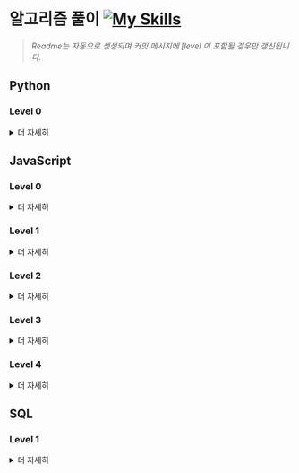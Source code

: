 # 알고리즘 풀이 [![My Skills](https://skillicons.dev/icons?i=js,python,mysql&theme=dark)](https://skillicons.dev)
> _Readme는 자동으로 생성되며 커밋 메시지에 [level 이 포함될 경우만 갱신됩니다._

## Python

### Level 0
<details>
<summary>더 자세히</summary>
<div markdown=1>

| No.# | 문제 번호(풀이) | 푼 횟수 | 해결 여부 | 최근 푼 날짜 |
| :--: | :--------: | :------: | :------: | :---------: |
| 1 | [120862. 최댓값 만들기 （2）](https://github.com/chay140/Algorithms/tree/main/프로그래머스/0/120862. 최댓값 만들기 （2）) | 1 | O | 2025-07-26 |
| 2 | [250126. ［PCCE 기출문제］ 8번 ／ 창고 정리](https://github.com/chay140/Algorithms/tree/main/프로그래머스/0/250126. ［PCCE 기출문제］ 8번 ／ 창고 정리) | 1 | O | 2025-07-26 |
| 3 | [250128. ［PCCE 기출문제］ 6번 ／ 가채점](https://github.com/chay140/Algorithms/tree/main/프로그래머스/0/250128. ［PCCE 기출문제］ 6번 ／ 가채점) | 1 | O | 2025-07-26 |
| 4 | [250132. ［PCCE 기출문제］ 2번 ／ 피타고라스의 정리](https://github.com/chay140/Algorithms/tree/main/프로그래머스/0/250132. ［PCCE 기출문제］ 2번 ／ 피타고라스의 정리) | 1 | O | 2025-07-18 |
| 5 | [340200. ［PCCE 기출문제］ 8번 ／ 닉네임 규칙](https://github.com/chay140/Algorithms/tree/main/프로그래머스/0/340200. ［PCCE 기출문제］ 8번 ／ 닉네임 규칙) | 1 | O | 2025-07-26 |
| 6 | [340205. ［PCCE 기출문제］ 3번 ／ 수 나누기](https://github.com/chay140/Algorithms/tree/main/프로그래머스/0/340205. ［PCCE 기출문제］ 3번 ／ 수 나누기) | 1 | O | 2025-07-18 |
| 7 | [340206. ［PCCE 기출문제］ 2번 ／ 각도 합치기](https://github.com/chay140/Algorithms/tree/main/프로그래머스/0/340206. ［PCCE 기출문제］ 2번 ／ 각도 합치기) | 1 | O | 2025-07-18 |

<br>
</div>
</details>


## JavaScript

### Level 0
<details>
<summary>더 자세히</summary>
<div markdown=1>

| No.# | 문제 번호(풀이) | 푼 횟수 | 해결 여부 | 최근 푼 날짜 |
| :--: | :--------: | :------: | :------: | :---------: |
| 1 | [120583. 중복된 숫자 개수](https://github.com/chay140/Algorithms/tree/main/프로그래머스/0/120583. 중복된 숫자 개수) | 1 | O | 2025-07-21 |
| 2 | [120585. 머쓱이보다 키 큰 사람](https://github.com/chay140/Algorithms/tree/main/프로그래머스/0/120585. 머쓱이보다 키 큰 사람) | 1 | O | 2025-07-17 |
| 3 | [120802. 두 수의 합](https://github.com/chay140/Algorithms/tree/main/프로그래머스/0/120802. 두 수의 합) | 2 | O | 2024-10-22 |
| 4 | [120803. 두 수의 차](https://github.com/chay140/Algorithms/tree/main/프로그래머스/0/120803. 두 수의 차) | 1 | O | 2024-10-17 |
| 5 | [120804. 두 수의 곱](https://github.com/chay140/Algorithms/tree/main/프로그래머스/0/120804. 두 수의 곱) | 1 | O | 2024-10-17 |
| 6 | [120805. 몫 구하기](https://github.com/chay140/Algorithms/tree/main/프로그래머스/0/120805. 몫 구하기) | 1 | O | 2024-10-18 |
| 7 | [120806. 두 수의 나눗셈](https://github.com/chay140/Algorithms/tree/main/프로그래머스/0/120806. 두 수의 나눗셈) | 1 | O | 2024-10-18 |
| 8 | [120807. 숫자 비교하기](https://github.com/chay140/Algorithms/tree/main/프로그래머스/0/120807. 숫자 비교하기) | 1 | O | 2024-10-18 |
| 9 | [120808. 분수의 덧셈](https://github.com/chay140/Algorithms/tree/main/프로그래머스/0/120808. 분수의 덧셈) | 2 | O | 2024-10-23 |
| 10 | [120809. 배열 두배 만들기](https://github.com/chay140/Algorithms/tree/main/프로그래머스/0/120809. 배열 두배 만들기) | 1 | O | 2024-10-23 |
| 11 | [120810. 나머지 구하기](https://github.com/chay140/Algorithms/tree/main/프로그래머스/0/120810. 나머지 구하기) | 1 | O | 2024-10-23 |
| 12 | [120811. 중앙값 구하기](https://github.com/chay140/Algorithms/tree/main/프로그래머스/0/120811. 중앙값 구하기) | 1 | O | 2024-10-27 |
| 13 | [120812. 최빈값 구하기](https://github.com/chay140/Algorithms/tree/main/프로그래머스/0/120812. 최빈값 구하기) | 2 | O | 2025-07-17 |
| 14 | [120813. 짝수는 싫어요](https://github.com/chay140/Algorithms/tree/main/프로그래머스/0/120813. 짝수는 싫어요) | 1 | O | 2024-10-27 |
| 15 | [120814. 피자 나눠 먹기 （1）](https://github.com/chay140/Algorithms/tree/main/프로그래머스/0/120814. 피자 나눠 먹기 （1）) | 1 | O | 2025-06-16 |
| 16 | [120815. 피자 나눠 먹기 （2）](https://github.com/chay140/Algorithms/tree/main/프로그래머스/0/120815. 피자 나눠 먹기 （2）) | 2 | O | 2025-07-18 |
| 17 | [120816. 피자 나눠 먹기 （3）](https://github.com/chay140/Algorithms/tree/main/프로그래머스/0/120816. 피자 나눠 먹기 （3）) | 1 | O | 2025-07-19 |
| 18 | [120817. 배열의 평균값](https://github.com/chay140/Algorithms/tree/main/프로그래머스/0/120817. 배열의 평균값) | 1 | O | 2024-10-18 |
| 19 | [120818. 옷가게 할인 받기](https://github.com/chay140/Algorithms/tree/main/프로그래머스/0/120818. 옷가게 할인 받기) | 1 | O | 2025-07-20 |
| 20 | [120819. 아이스 아메리카노](https://github.com/chay140/Algorithms/tree/main/프로그래머스/0/120819. 아이스 아메리카노) | 1 | O | 2025-07-20 |
| 21 | [120820. 나이 출력](https://github.com/chay140/Algorithms/tree/main/프로그래머스/0/120820. 나이 출력) | 1 | O | 2024-10-18 |
| 22 | [120821. 배열 뒤집기](https://github.com/chay140/Algorithms/tree/main/프로그래머스/0/120821. 배열 뒤집기) | 1 | O | 2024-12-11 |
| 23 | [120822. 문자열 뒤집기](https://github.com/chay140/Algorithms/tree/main/프로그래머스/0/120822. 문자열 뒤집기) | 1 | O | 2025-01-01 |
| 24 | [120823. 직각삼각형 출력하기](https://github.com/chay140/Algorithms/tree/main/프로그래머스/0/120823. 직각삼각형 출력하기) | 1 | O | 2025-07-20 |
| 25 | [120824. 짝수 홀수 개수](https://github.com/chay140/Algorithms/tree/main/프로그래머스/0/120824. 짝수 홀수 개수) | 1 | O | 2024-12-09 |
| 26 | [120825. 문자 반복 출력하기](https://github.com/chay140/Algorithms/tree/main/프로그래머스/0/120825. 문자 반복 출력하기) | 1 | O | 2025-07-20 |
| 27 | [120826. 특정 문자 제거하기](https://github.com/chay140/Algorithms/tree/main/프로그래머스/0/120826. 특정 문자 제거하기) | 1 | O | 2024-12-30 |
| 28 | [120829. 각도기](https://github.com/chay140/Algorithms/tree/main/프로그래머스/0/120829. 각도기) | 1 | O | 2024-10-18 |
| 29 | [120830. 양꼬치](https://github.com/chay140/Algorithms/tree/main/프로그래머스/0/120830. 양꼬치) | 2 | O | 2024-10-27 |
| 30 | [120831. 짝수의 합](https://github.com/chay140/Algorithms/tree/main/프로그래머스/0/120831. 짝수의 합) | 1 | O | 2024-10-18 |
| 31 | [120833. 배열 자르기](https://github.com/chay140/Algorithms/tree/main/프로그래머스/0/120833. 배열 자르기) | 1 | O | 2024-12-16 |
| 32 | [120834. 외계행성의 나이](https://github.com/chay140/Algorithms/tree/main/프로그래머스/0/120834. 외계행성의 나이) | 1 | O | 2025-07-21 |
| 33 | [120835. 진료 순서 정하기](https://github.com/chay140/Algorithms/tree/main/프로그래머스/0/120835. 진료 순서 정하기) | 1 | O | 2025-07-21 |
| 34 | [120836. 순서쌍의 개수](https://github.com/chay140/Algorithms/tree/main/프로그래머스/0/120836. 순서쌍의 개수) | 1 | O | 2025-07-21 |
| 35 | [120837. 개미 군단](https://github.com/chay140/Algorithms/tree/main/프로그래머스/0/120837. 개미 군단) | 1 | O | 2025-07-21 |
| 36 | [120838. 모스부호 （1）](https://github.com/chay140/Algorithms/tree/main/프로그래머스/0/120838. 모스부호 （1）) | 1 | O | 2025-07-23 |
| 37 | [120839. 가위 바위 보](https://github.com/chay140/Algorithms/tree/main/프로그래머스/0/120839. 가위 바위 보) | 1 | O | 2025-07-23 |
| 38 | [120840. 구슬을 나누는 경우의 수](https://github.com/chay140/Algorithms/tree/main/프로그래머스/0/120840. 구슬을 나누는 경우의 수) | 1 | O | 2025-07-23 |
| 39 | [120841. 점의 위치 구하기](https://github.com/chay140/Algorithms/tree/main/프로그래머스/0/120841. 점의 위치 구하기) | 1 | O | 2025-07-21 |
| 40 | [120842. 2차원으로 만들기](https://github.com/chay140/Algorithms/tree/main/프로그래머스/0/120842. 2차원으로 만들기) | 1 | O | 2025-07-23 |
| 41 | [120843. 공 던지기](https://github.com/chay140/Algorithms/tree/main/프로그래머스/0/120843. 공 던지기) | 1 | O | 2025-07-24 |
| 42 | [120844. 배열 회전시키기](https://github.com/chay140/Algorithms/tree/main/프로그래머스/0/120844. 배열 회전시키기) | 1 | O | 2025-07-24 |
| 43 | [120845. 주사위의 개수](https://github.com/chay140/Algorithms/tree/main/프로그래머스/0/120845. 주사위의 개수) | 1 | O | 2025-07-25 |
| 44 | [120846. 합성수 찾기](https://github.com/chay140/Algorithms/tree/main/프로그래머스/0/120846. 합성수 찾기) | 1 | O | 2025-07-25 |
| 45 | [120847. 최댓값 만들기 （1）](https://github.com/chay140/Algorithms/tree/main/프로그래머스/0/120847. 최댓값 만들기 （1）) | 1 | O | 2024-10-28 |
| 46 | [120848. 팩토리얼](https://github.com/chay140/Algorithms/tree/main/프로그래머스/0/120848. 팩토리얼) | 1 | O | 2025-07-25 |
| 47 | [120849. 모음 제거](https://github.com/chay140/Algorithms/tree/main/프로그래머스/0/120849. 모음 제거) | 1 | O | 2025-06-16 |
| 48 | [120850. 문자열 정렬하기 （1）](https://github.com/chay140/Algorithms/tree/main/프로그래머스/0/120850. 문자열 정렬하기 （1）) | 1 | O | 2025-07-26 |
| 49 | [120851. 숨어있는 숫자의 덧셈 （1）](https://github.com/chay140/Algorithms/tree/main/프로그래머스/0/120851. 숨어있는 숫자의 덧셈 （1）) | 1 | O | 2025-07-26 |
| 50 | [120852. 소인수분해](https://github.com/chay140/Algorithms/tree/main/프로그래머스/0/120852. 소인수분해) | 1 | O | 2025-07-26 |
| 51 | [120853. 컨트롤 제트](https://github.com/chay140/Algorithms/tree/main/프로그래머스/0/120853. 컨트롤 제트) | 1 | O | 2025-07-26 |
| 52 | [120854. 배열 원소의 길이](https://github.com/chay140/Algorithms/tree/main/프로그래머스/0/120854. 배열 원소의 길이) | 1 | O | 2024-12-13 |
| 53 | [120886. A로 B 만들기](https://github.com/chay140/Algorithms/tree/main/프로그래머스/0/120886. A로 B 만들기) | 1 | O | 2025-07-30 |
| 54 | [120888. 중복된 문자 제거](https://github.com/chay140/Algorithms/tree/main/프로그래머스/0/120888. 중복된 문자 제거) | 1 | O | 2025-07-26 |
| 55 | [120889. 삼각형의 완성조건 （1）](https://github.com/chay140/Algorithms/tree/main/프로그래머스/0/120889. 삼각형의 완성조건 （1）) | 1 | O | 2025-07-21 |
| 56 | [120890. 가까운 수](https://github.com/chay140/Algorithms/tree/main/프로그래머스/0/120890. 가까운 수) | 1 | O | 2025-07-29 |
| 57 | [120891. 369게임](https://github.com/chay140/Algorithms/tree/main/프로그래머스/0/120891. 369게임) | 1 | O | 2025-07-29 |
| 58 | [120892. 암호 해독](https://github.com/chay140/Algorithms/tree/main/프로그래머스/0/120892. 암호 해독) | 1 | O | 2025-07-29 |
| 59 | [120893. 대문자와 소문자](https://github.com/chay140/Algorithms/tree/main/프로그래머스/0/120893. 대문자와 소문자) | 1 | O | 2025-07-29 |
| 60 | [120894. 영어가 싫어요](https://github.com/chay140/Algorithms/tree/main/프로그래머스/0/120894. 영어가 싫어요) | 1 | O | 2025-07-29 |
| 61 | [120895. 인덱스 바꾸기](https://github.com/chay140/Algorithms/tree/main/프로그래머스/0/120895. 인덱스 바꾸기) | 1 | O | 2025-07-29 |
| 62 | [120896. 한 번만 등장한 문자](https://github.com/chay140/Algorithms/tree/main/프로그래머스/0/120896. 한 번만 등장한 문자) | 1 | O | 2025-07-29 |
| 63 | [120897. 약수 구하기](https://github.com/chay140/Algorithms/tree/main/프로그래머스/0/120897. 약수 구하기) | 2 | O | 2025-07-29 |
| 64 | [120898. 편지](https://github.com/chay140/Algorithms/tree/main/프로그래머스/0/120898. 편지) | 1 | O | 2024-10-27 |
| 65 | [120899. 가장 큰 수 찾기](https://github.com/chay140/Algorithms/tree/main/프로그래머스/0/120899. 가장 큰 수 찾기) | 1 | O | 2025-07-29 |
| 66 | [120902. 문자열 계산하기](https://github.com/chay140/Algorithms/tree/main/프로그래머스/0/120902. 문자열 계산하기) | 1 | O | 2025-07-30 |
| 67 | [120903. 배열의 유사도](https://github.com/chay140/Algorithms/tree/main/프로그래머스/0/120903. 배열의 유사도) | 1 | O | 2024-11-07 |
| 68 | [120904. 숫자 찾기](https://github.com/chay140/Algorithms/tree/main/프로그래머스/0/120904. 숫자 찾기) | 2 | O | 2025-07-29 |
| 69 | [120905. n의 배수 고르기](https://github.com/chay140/Algorithms/tree/main/프로그래머스/0/120905. n의 배수 고르기) | 1 | O | 2025-07-21 |
| 70 | [120906. 자릿수 더하기](https://github.com/chay140/Algorithms/tree/main/프로그래머스/0/120906. 자릿수 더하기) | 1 | O | 2025-06-16 |
| 71 | [120907. OX퀴즈](https://github.com/chay140/Algorithms/tree/main/프로그래머스/0/120907. OX퀴즈) | 1 | O | 2025-07-30 |
| 72 | [120908. 문자열안에 문자열](https://github.com/chay140/Algorithms/tree/main/프로그래머스/0/120908. 문자열안에 문자열) | 1 | O | 2025-07-21 |
| 73 | [120909. 제곱수 판별하기](https://github.com/chay140/Algorithms/tree/main/프로그래머스/0/120909. 제곱수 판별하기) | 1 | O | 2025-06-16 |
| 74 | [120910. 세균 증식](https://github.com/chay140/Algorithms/tree/main/프로그래머스/0/120910. 세균 증식) | 1 | O | 2024-12-09 |
| 75 | [120911. 문자열 정렬하기 （2）](https://github.com/chay140/Algorithms/tree/main/프로그래머스/0/120911. 문자열 정렬하기 （2）) | 1 | O | 2025-07-29 |
| 76 | [120956. 옹알이 （1）](https://github.com/chay140/Algorithms/tree/main/프로그래머스/0/120956. 옹알이 （1）) | 1 | O | 2024-10-21 |
| 77 | [181879. 길이에 따른 연산](https://github.com/chay140/Algorithms/tree/main/프로그래머스/0/181879. 길이에 따른 연산) | 1 | O | 2025-07-19 |
| 78 | [181882. 조건에 맞게 수열 변환하기 1](https://github.com/chay140/Algorithms/tree/main/프로그래머스/0/181882. 조건에 맞게 수열 변환하기 1) | 1 | O | 2025-07-19 |
| 79 | [181883. 수열과 구간 쿼리 1](https://github.com/chay140/Algorithms/tree/main/프로그래머스/0/181883. 수열과 구간 쿼리 1) | 1 | O | 2025-07-29 |
| 80 | [181884. n보다 커질 때까지 더하기](https://github.com/chay140/Algorithms/tree/main/프로그래머스/0/181884. n보다 커질 때까지 더하기) | 2 | O | 2025-07-19 |
| 81 | [181885. 할 일 목록](https://github.com/chay140/Algorithms/tree/main/프로그래머스/0/181885. 할 일 목록) | 1 | O | 2025-07-29 |
| 82 | [181886. 5명씩](https://github.com/chay140/Algorithms/tree/main/프로그래머스/0/181886. 5명씩) | 1 | O | 2025-07-21 |
| 83 | [181887. 홀수 vs 짝수](https://github.com/chay140/Algorithms/tree/main/프로그래머스/0/181887. 홀수 vs 짝수) | 2 | O | 2025-07-29 |
| 84 | [181888. n개 간격의 원소들](https://github.com/chay140/Algorithms/tree/main/프로그래머스/0/181888. n개 간격의 원소들) | 1 | O | 2025-07-26 |
| 85 | [181889. n 번째 원소까지](https://github.com/chay140/Algorithms/tree/main/프로그래머스/0/181889. n 번째 원소까지) | 1 | O | 2025-07-26 |
| 86 | [181890. 왼쪽 오른쪽](https://github.com/chay140/Algorithms/tree/main/프로그래머스/0/181890. 왼쪽 오른쪽) | 1 | O | 2025-07-26 |
| 87 | [181891. 순서 바꾸기](https://github.com/chay140/Algorithms/tree/main/프로그래머스/0/181891. 순서 바꾸기) | 1 | O | 2025-07-26 |
| 88 | [181892. n 번째 원소부터](https://github.com/chay140/Algorithms/tree/main/프로그래머스/0/181892. n 번째 원소부터) | 1 | O | 2025-07-26 |
| 89 | [181893. 배열 조각하기](https://github.com/chay140/Algorithms/tree/main/프로그래머스/0/181893. 배열 조각하기) | 2 | O | 2025-07-26 |
| 90 | [181894. 2의 영역](https://github.com/chay140/Algorithms/tree/main/프로그래머스/0/181894. 2의 영역) | 2 | O | 2025-07-26 |
| 91 | [181895. 배열 만들기 3](https://github.com/chay140/Algorithms/tree/main/프로그래머스/0/181895. 배열 만들기 3) | 2 | O | 2025-07-26 |
| 92 | [181896. 첫 번째로 나오는 음수](https://github.com/chay140/Algorithms/tree/main/프로그래머스/0/181896. 첫 번째로 나오는 음수) | 2 | O | 2025-07-26 |
| 93 | [181897. 리스트 자르기](https://github.com/chay140/Algorithms/tree/main/프로그래머스/0/181897. 리스트 자르기) | 1 | O | 2025-07-26 |
| 94 | [181898. 가까운 1 찾기](https://github.com/chay140/Algorithms/tree/main/프로그래머스/0/181898. 가까운 1 찾기) | 2 | O | 2025-07-25 |
| 95 | [181899. 카운트 다운](https://github.com/chay140/Algorithms/tree/main/프로그래머스/0/181899. 카운트 다운) | 1 | O | 2025-07-25 |
| 96 | [181900. 글자 지우기](https://github.com/chay140/Algorithms/tree/main/프로그래머스/0/181900. 글자 지우기) | 1 | O | 2025-07-25 |
| 97 | [181901. 배열 만들기 1](https://github.com/chay140/Algorithms/tree/main/프로그래머스/0/181901. 배열 만들기 1) | 1 | O | 2025-07-25 |
| 98 | [181902. 문자 개수 세기](https://github.com/chay140/Algorithms/tree/main/프로그래머스/0/181902. 문자 개수 세기) | 1 | O | 2025-07-25 |
| 99 | [181903. qr code](https://github.com/chay140/Algorithms/tree/main/프로그래머스/0/181903. qr code) | 1 | O | 2025-07-24 |
| 100 | [181904. 세로 읽기](https://github.com/chay140/Algorithms/tree/main/프로그래머스/0/181904. 세로 읽기) | 1 | O | 2025-07-24 |
| 101 | [181906. 접두사인지 확인하기](https://github.com/chay140/Algorithms/tree/main/프로그래머스/0/181906. 접두사인지 확인하기) | 1 | O | 2025-07-24 |
| 102 | [181907. 문자열의 앞의 n글자](https://github.com/chay140/Algorithms/tree/main/프로그래머스/0/181907. 문자열의 앞의 n글자) | 1 | O | 2025-07-24 |
| 103 | [181908. 접미사인지 확인하기](https://github.com/chay140/Algorithms/tree/main/프로그래머스/0/181908. 접미사인지 확인하기) | 2 | O | 2025-07-23 |
| 104 | [181909. 접미사 배열](https://github.com/chay140/Algorithms/tree/main/프로그래머스/0/181909. 접미사 배열) | 1 | O | 2025-07-23 |
| 105 | [181910. 문자열의 뒤의 n글자](https://github.com/chay140/Algorithms/tree/main/프로그래머스/0/181910. 문자열의 뒤의 n글자) | 1 | O | 2025-07-23 |
| 106 | [181911. 부분 문자열 이어 붙여 문자열 만들기](https://github.com/chay140/Algorithms/tree/main/프로그래머스/0/181911. 부분 문자열 이어 붙여 문자열 만들기) | 1 | O | 2025-07-23 |
| 107 | [181912. 배열 만들기 5](https://github.com/chay140/Algorithms/tree/main/프로그래머스/0/181912. 배열 만들기 5) | 1 | O | 2025-07-23 |
| 108 | [181913. 문자열 여러 번 뒤집기](https://github.com/chay140/Algorithms/tree/main/프로그래머스/0/181913. 문자열 여러 번 뒤집기) | 1 | O | 2025-07-21 |
| 109 | [181914. 9로 나눈 나머지](https://github.com/chay140/Algorithms/tree/main/프로그래머스/0/181914. 9로 나눈 나머지) | 2 | O | 2025-07-21 |
| 110 | [181915. 글자 이어 붙여 문자열 만들기](https://github.com/chay140/Algorithms/tree/main/프로그래머스/0/181915. 글자 이어 붙여 문자열 만들기) | 2 | O | 2025-07-21 |
| 111 | [181916. 주사위 게임 3](https://github.com/chay140/Algorithms/tree/main/프로그래머스/0/181916. 주사위 게임 3) | 2 | O | 2025-07-21 |
| 112 | [181917. 간단한 논리 연산](https://github.com/chay140/Algorithms/tree/main/프로그래머스/0/181917. 간단한 논리 연산) | 1 | O | 2025-07-21 |
| 113 | [181918. 배열 만들기 4](https://github.com/chay140/Algorithms/tree/main/프로그래머스/0/181918. 배열 만들기 4) | 2 | O | 2025-07-20 |
| 114 | [181919. 콜라츠 수열 만들기](https://github.com/chay140/Algorithms/tree/main/프로그래머스/0/181919. 콜라츠 수열 만들기) | 1 | O | 2025-07-20 |
| 115 | [181921. 배열 만들기 2](https://github.com/chay140/Algorithms/tree/main/프로그래머스/0/181921. 배열 만들기 2) | 1 | O | 2025-07-20 |
| 116 | [181922. 수열과 구간 쿼리 4](https://github.com/chay140/Algorithms/tree/main/프로그래머스/0/181922. 수열과 구간 쿼리 4) | 1 | O | 2025-07-19 |
| 117 | [181923. 수열과 구간 쿼리 2](https://github.com/chay140/Algorithms/tree/main/프로그래머스/0/181923. 수열과 구간 쿼리 2) | 1 | O | 2025-07-19 |
| 118 | [181924. 수열과 구간 쿼리 3](https://github.com/chay140/Algorithms/tree/main/프로그래머스/0/181924. 수열과 구간 쿼리 3) | 2 | O | 2025-07-18 |
| 119 | [181925. 수 조작하기 2](https://github.com/chay140/Algorithms/tree/main/프로그래머스/0/181925. 수 조작하기 2) | 2 | O | 2025-07-18 |
| 120 | [181926. 수 조작하기 1](https://github.com/chay140/Algorithms/tree/main/프로그래머스/0/181926. 수 조작하기 1) | 2 | O | 2025-07-18 |
| 121 | [181927. 마지막 두 원소](https://github.com/chay140/Algorithms/tree/main/프로그래머스/0/181927. 마지막 두 원소) | 2 | O | 2025-07-18 |
| 122 | [181928. 이어 붙인 수](https://github.com/chay140/Algorithms/tree/main/프로그래머스/0/181928. 이어 붙인 수) | 1 | O | 2025-07-18 |
| 123 | [181929. 원소들의 곱과 합](https://github.com/chay140/Algorithms/tree/main/프로그래머스/0/181929. 원소들의 곱과 합) | 1 | O | 2025-07-18 |
| 124 | [181930. 주사위 게임 2](https://github.com/chay140/Algorithms/tree/main/프로그래머스/0/181930. 주사위 게임 2) | 1 | O | 2025-07-18 |
| 125 | [181931. 등차수열의 특정한 항만 더하기](https://github.com/chay140/Algorithms/tree/main/프로그래머스/0/181931. 등차수열의 특정한 항만 더하기) | 2 | O | 2025-07-18 |
| 126 | [181932. 코드 처리하기](https://github.com/chay140/Algorithms/tree/main/프로그래머스/0/181932. 코드 처리하기) | 1 | O | 2025-07-18 |
| 127 | [181933. flag에 따라 다른 값 반환하기](https://github.com/chay140/Algorithms/tree/main/프로그래머스/0/181933. flag에 따라 다른 값 반환하기) | 1 | O | 2024-10-25 |
| 128 | [181934. 조건 문자열](https://github.com/chay140/Algorithms/tree/main/프로그래머스/0/181934. 조건 문자열) | 1 | O | 2025-07-17 |
| 129 | [181935. 홀짝에 따라 다른 값 반환하기](https://github.com/chay140/Algorithms/tree/main/프로그래머스/0/181935. 홀짝에 따라 다른 값 반환하기) | 1 | O | 2025-07-17 |
| 130 | [181936. 공배수](https://github.com/chay140/Algorithms/tree/main/프로그래머스/0/181936. 공배수) | 1 | O | 2025-06-17 |
| 131 | [181937. n의 배수](https://github.com/chay140/Algorithms/tree/main/프로그래머스/0/181937. n의 배수) | 1 | O | 2024-10-25 |
| 132 | [181938. 두 수의 연산값 비교하기](https://github.com/chay140/Algorithms/tree/main/프로그래머스/0/181938. 두 수의 연산값 비교하기) | 1 | O | 2025-07-17 |
| 133 | [181939. 더 크게 합치기](https://github.com/chay140/Algorithms/tree/main/프로그래머스/0/181939. 더 크게 합치기) | 1 | O | 2025-07-17 |
| 134 | [181940. 문자열 곱하기](https://github.com/chay140/Algorithms/tree/main/프로그래머스/0/181940. 문자열 곱하기) | 1 | O | 2025-07-11 |
| 135 | [181941. 문자 리스트를 문자열로 변환하기](https://github.com/chay140/Algorithms/tree/main/프로그래머스/0/181941. 문자 리스트를 문자열로 변환하기) | 1 | O | 2025-07-11 |
| 136 | [181942. 문자열 섞기](https://github.com/chay140/Algorithms/tree/main/프로그래머스/0/181942. 문자열 섞기) | 1 | O | 2025-07-11 |
| 137 | [181943. 문자열 겹쳐쓰기](https://github.com/chay140/Algorithms/tree/main/프로그래머스/0/181943. 문자열 겹쳐쓰기) | 1 | O | 2025-06-17 |
| 138 | [181944. 홀짝 구분하기](https://github.com/chay140/Algorithms/tree/main/프로그래머스/0/181944. 홀짝 구분하기) | 1 | O | 2025-04-04 |
| 139 | [181945. 문자열 돌리기](https://github.com/chay140/Algorithms/tree/main/프로그래머스/0/181945. 문자열 돌리기) | 1 | O | 2025-04-04 |
| 140 | [181946. 문자열 붙여서 출력하기](https://github.com/chay140/Algorithms/tree/main/프로그래머스/0/181946. 문자열 붙여서 출력하기) | 1 | O | 2024-10-25 |
| 141 | [181947. 덧셈식 출력하기](https://github.com/chay140/Algorithms/tree/main/프로그래머스/0/181947. 덧셈식 출력하기) | 1 | O | 2025-04-04 |
| 142 | [181948. 특수문자 출력하기](https://github.com/chay140/Algorithms/tree/main/프로그래머스/0/181948. 특수문자 출력하기) | 1 | O | 2025-03-12 |
| 143 | [181949. 대소문자 바꿔서 출력하기](https://github.com/chay140/Algorithms/tree/main/프로그래머스/0/181949. 대소문자 바꿔서 출력하기) | 1 | O | 2025-03-09 |
| 144 | [181950. 문자열 반복해서 출력하기](https://github.com/chay140/Algorithms/tree/main/프로그래머스/0/181950. 문자열 반복해서 출력하기) | 1 | O | 2025-03-09 |
| 145 | [181951. a와 b 출력하기](https://github.com/chay140/Algorithms/tree/main/프로그래머스/0/181951. a와 b 출력하기) | 1 | O | 2024-12-29 |
| 146 | [181952. 문자열 출력하기](https://github.com/chay140/Algorithms/tree/main/프로그래머스/0/181952. 문자열 출력하기) | 1 | O | 2024-10-23 |

<br>
</div>
</details>


### Level 1
<details>
<summary>더 자세히</summary>
<div markdown=1>

| No.# | 문제 번호(풀이) | 푼 횟수 | 해결 여부 | 최근 푼 날짜 |
| :--: | :--------: | :------: | :------: | :---------: |
| 1 | [118666. 성격 유형 검사하기](https://github.com/chay140/Algorithms/tree/main/프로그래머스/1/118666. 성격 유형 검사하기) | 1 | O | 2024-12-10 |
| 2 | [12901. 2016년](https://github.com/chay140/Algorithms/tree/main/프로그래머스/1/12901. 2016년) | 1 | O | 2024-11-13 |
| 3 | [12903. 가운데 글자 가져오기](https://github.com/chay140/Algorithms/tree/main/프로그래머스/1/12903. 가운데 글자 가져오기) | 1 | O | 2024-10-22 |
| 4 | [12906. 같은 숫자는 싫어](https://github.com/chay140/Algorithms/tree/main/프로그래머스/1/12906. 같은 숫자는 싫어) | 3 | O | 2024-11-15 |
| 5 | [12910. 나누어 떨어지는 숫자 배열](https://github.com/chay140/Algorithms/tree/main/프로그래머스/1/12910. 나누어 떨어지는 숫자 배열) | 1 | O | 2024-10-21 |
| 6 | [12912. 두 정수 사이의 합](https://github.com/chay140/Algorithms/tree/main/프로그래머스/1/12912. 두 정수 사이의 합) | 1 | O | 2024-10-21 |
| 7 | [12915. 문자열 내 마음대로 정렬하기](https://github.com/chay140/Algorithms/tree/main/프로그래머스/1/12915. 문자열 내 마음대로 정렬하기) | 2 | O | 2024-11-05 |
| 8 | [12916. 문자열 내 p와 y의 개수](https://github.com/chay140/Algorithms/tree/main/프로그래머스/1/12916. 문자열 내 p와 y의 개수) | 1 | O | 2024-10-28 |
| 9 | [12917. 문자열 내림차순으로 배치하기](https://github.com/chay140/Algorithms/tree/main/프로그래머스/1/12917. 문자열 내림차순으로 배치하기) | 1 | O | 2024-10-22 |
| 10 | [12918. 문자열 다루기 기본](https://github.com/chay140/Algorithms/tree/main/프로그래머스/1/12918. 문자열 다루기 기본) | 1 | O | 2024-10-23 |
| 11 | [12919. 서울에서 김서방 찾기](https://github.com/chay140/Algorithms/tree/main/프로그래머스/1/12919. 서울에서 김서방 찾기) | 1 | O | 2024-10-21 |
| 12 | [12921. 소수 찾기](https://github.com/chay140/Algorithms/tree/main/프로그래머스/1/12921. 소수 찾기) | 1 | O | 2025-07-20 |
| 13 | [12922. 수박수박수박수박수박수？](https://github.com/chay140/Algorithms/tree/main/프로그래머스/1/12922. 수박수박수박수박수박수？) | 1 | O | 2024-10-22 |
| 14 | [12925. 문자열을 정수로 바꾸기](https://github.com/chay140/Algorithms/tree/main/프로그래머스/1/12925. 문자열을 정수로 바꾸기) | 1 | O | 2024-10-21 |
| 15 | [12926. 시저 암호](https://github.com/chay140/Algorithms/tree/main/프로그래머스/1/12926. 시저 암호) | 1 | O | 2024-11-01 |
| 16 | [12928. 약수의 합](https://github.com/chay140/Algorithms/tree/main/프로그래머스/1/12928. 약수의 합) | 1 | O | 2024-10-18 |
| 17 | [12930. 이상한 문자 만들기](https://github.com/chay140/Algorithms/tree/main/프로그래머스/1/12930. 이상한 문자 만들기) | 1 | O | 2024-10-30 |
| 18 | [12931. 자릿수 더하기](https://github.com/chay140/Algorithms/tree/main/프로그래머스/1/12931. 자릿수 더하기) | 1 | O | 2024-10-18 |
| 19 | [12932. 자연수 뒤집어 배열로 만들기](https://github.com/chay140/Algorithms/tree/main/프로그래머스/1/12932. 자연수 뒤집어 배열로 만들기) | 1 | O | 2024-10-21 |
| 20 | [12933. 정수 내림차순으로 배치하기](https://github.com/chay140/Algorithms/tree/main/프로그래머스/1/12933. 정수 내림차순으로 배치하기) | 1 | O | 2024-10-21 |
| 21 | [12934. 정수 제곱근 판별](https://github.com/chay140/Algorithms/tree/main/프로그래머스/1/12934. 정수 제곱근 판별) | 1 | O | 2024-10-21 |
| 22 | [12935. 제일 작은 수 제거하기](https://github.com/chay140/Algorithms/tree/main/프로그래머스/1/12935. 제일 작은 수 제거하기) | 1 | O | 2024-10-22 |
| 23 | [12937. 짝수와 홀수](https://github.com/chay140/Algorithms/tree/main/프로그래머스/1/12937. 짝수와 홀수) | 1 | O | 2024-10-18 |
| 24 | [12940. 최대공약수와 최소공배수](https://github.com/chay140/Algorithms/tree/main/프로그래머스/1/12940. 최대공약수와 최소공배수) | 1 | O | 2024-10-28 |
| 25 | [12943. 콜라츠 추측](https://github.com/chay140/Algorithms/tree/main/프로그래머스/1/12943. 콜라츠 추측) | 1 | O | 2024-10-21 |
| 26 | [12944. 평균 구하기](https://github.com/chay140/Algorithms/tree/main/프로그래머스/1/12944. 평균 구하기) | 1 | O | 2024-10-18 |
| 27 | [12947. 하샤드 수](https://github.com/chay140/Algorithms/tree/main/프로그래머스/1/12947. 하샤드 수) | 1 | O | 2024-10-21 |
| 28 | [12948. 핸드폰 번호 가리기](https://github.com/chay140/Algorithms/tree/main/프로그래머스/1/12948. 핸드폰 번호 가리기) | 2 | O | 2024-10-22 |
| 29 | [12950. 행렬의 덧셈](https://github.com/chay140/Algorithms/tree/main/프로그래머스/1/12950. 행렬의 덧셈) | 2 | O | 2024-10-24 |
| 30 | [12954. x만큼 간격이 있는 n개의 숫자](https://github.com/chay140/Algorithms/tree/main/프로그래머스/1/12954. x만큼 간격이 있는 n개의 숫자) | 2 | O | 2024-10-18 |
| 31 | [12969. 직사각형 별찍기](https://github.com/chay140/Algorithms/tree/main/프로그래머스/1/12969. 직사각형 별찍기) | 1 | O | 2024-10-25 |
| 32 | [12977. 소수 만들기](https://github.com/chay140/Algorithms/tree/main/프로그래머스/1/12977. 소수 만들기) | 1 | O | 2024-11-03 |
| 33 | [12982. 예산](https://github.com/chay140/Algorithms/tree/main/프로그래머스/1/12982. 예산) | 1 | O | 2024-10-28 |
| 34 | [131128. 숫자 짝꿍](https://github.com/chay140/Algorithms/tree/main/프로그래머스/1/131128. 숫자 짝꿍) | 1 | O | 2024-12-02 |
| 35 | [131705. 삼총사](https://github.com/chay140/Algorithms/tree/main/프로그래머스/1/131705. 삼총사) | 1 | O | 2024-10-30 |
| 36 | [132267. 콜라 문제](https://github.com/chay140/Algorithms/tree/main/프로그래머스/1/132267. 콜라 문제) | 1 | O | 2024-11-11 |
| 37 | [133499. 옹알이 （2）](https://github.com/chay140/Algorithms/tree/main/프로그래머스/1/133499. 옹알이 （2）) | 2 | O | 2024-11-26 |
| 38 | [133502. 햄버거 만들기](https://github.com/chay140/Algorithms/tree/main/프로그래머스/1/133502. 햄버거 만들기) | 1 | O | 2024-12-09 |
| 39 | [134240. 푸드 파이트 대회](https://github.com/chay140/Algorithms/tree/main/프로그래머스/1/134240. 푸드 파이트 대회) | 1 | O | 2024-11-08 |
| 40 | [135808. 과일 장수](https://github.com/chay140/Algorithms/tree/main/프로그래머스/1/135808. 과일 장수) | 2 | O | 2024-11-19 |
| 41 | [136798. 기사단원의 무기](https://github.com/chay140/Algorithms/tree/main/프로그래머스/1/136798. 기사단원의 무기) | 1 | O | 2024-11-22 |
| 42 | [138477. 명예의 전당 （1）](https://github.com/chay140/Algorithms/tree/main/프로그래머스/1/138477. 명예의 전당 （1）) | 1 | O | 2024-11-12 |
| 43 | [140108. 문자열 나누기](https://github.com/chay140/Algorithms/tree/main/프로그래머스/1/140108. 문자열 나누기) | 1 | O | 2024-12-04 |
| 44 | [142086. 가장 가까운 같은 글자](https://github.com/chay140/Algorithms/tree/main/프로그래머스/1/142086. 가장 가까운 같은 글자) | 1 | O | 2024-11-08 |
| 45 | [147355. 크기가 작은 부분문자열](https://github.com/chay140/Algorithms/tree/main/프로그래머스/1/147355. 크기가 작은 부분문자열) | 1 | O | 2024-10-28 |
| 46 | [150370. 개인정보 수집 유효기간](https://github.com/chay140/Algorithms/tree/main/프로그래머스/1/150370. 개인정보 수집 유효기간) | 1 | O | 2024-12-15 |
| 47 | [155652. 둘만의 암호](https://github.com/chay140/Algorithms/tree/main/프로그래머스/1/155652. 둘만의 암호) | 1 | O | 2024-12-08 |
| 48 | [159994. 카드 뭉치](https://github.com/chay140/Algorithms/tree/main/프로그래머스/1/159994. 카드 뭉치) | 1 | O | 2024-11-15 |
| 49 | [160586. 대충 만든 자판](https://github.com/chay140/Algorithms/tree/main/프로그래머스/1/160586. 대충 만든 자판) | 1 | O | 2024-12-08 |
| 50 | [161989. 덧칠하기](https://github.com/chay140/Algorithms/tree/main/프로그래머스/1/161989. 덧칠하기) | 1 | O | 2024-11-21 |
| 51 | [161990. 바탕화면 정리](https://github.com/chay140/Algorithms/tree/main/프로그래머스/1/161990. 바탕화면 정리) | 1 | O | 2024-12-12 |
| 52 | [172928. 공원 산책](https://github.com/chay140/Algorithms/tree/main/프로그래머스/1/172928. 공원 산책) | 1 | O | 2024-12-17 |
| 53 | [17681. ［1차］ 비밀지도](https://github.com/chay140/Algorithms/tree/main/프로그래머스/1/17681. ［1차］ 비밀지도) | 1 | O | 2025-04-03 |
| 54 | [17682. ［1차］ 다트 게임](https://github.com/chay140/Algorithms/tree/main/프로그래머스/1/17682. ［1차］ 다트 게임) | 1 | O | 2025-07-24 |
| 55 | [176963. 추억 점수](https://github.com/chay140/Algorithms/tree/main/프로그래머스/1/176963. 추억 점수) | 1 | O | 2025-07-20 |
| 56 | [178871. 달리기 경주](https://github.com/chay140/Algorithms/tree/main/프로그래머스/1/178871. 달리기 경주) | 1 | O | 2024-12-15 |
| 57 | [1845. 폰켓몬](https://github.com/chay140/Algorithms/tree/main/프로그래머스/1/1845. 폰켓몬) | 3 | O | 2025-07-06 |
| 58 | [258712. 가장 많이 받은 선물](https://github.com/chay140/Algorithms/tree/main/프로그래머스/1/258712. 가장 많이 받은 선물) | 1 | O | 2025-04-05 |
| 59 | [340213. ［PCCP 기출문제］ 1번 ／ 동영상 재생기](https://github.com/chay140/Algorithms/tree/main/프로그래머스/1/340213. ［PCCP 기출문제］ 1번 ／ 동영상 재생기) | 2 | O | 2025-01-01 |
| 60 | [42576. 완주하지 못한 선수](https://github.com/chay140/Algorithms/tree/main/프로그래머스/1/42576. 완주하지 못한 선수) | 3 | O | 2025-07-04 |
| 61 | [42748. K번째수](https://github.com/chay140/Algorithms/tree/main/프로그래머스/1/42748. K번째수) | 1 | O | 2024-11-06 |
| 62 | [42840. 모의고사](https://github.com/chay140/Algorithms/tree/main/프로그래머스/1/42840. 모의고사) | 1 | O | 2024-11-20 |
| 63 | [42862. 체육복](https://github.com/chay140/Algorithms/tree/main/프로그래머스/1/42862. 체육복) | 1 | O | 2024-11-15 |
| 64 | [42889. 실패율](https://github.com/chay140/Algorithms/tree/main/프로그래머스/1/42889. 실패율) | 2 | O | 2025-07-21 |
| 65 | [64061. 크레인 인형뽑기 게임](https://github.com/chay140/Algorithms/tree/main/프로그래머스/1/64061. 크레인 인형뽑기 게임) | 1 | O | 2025-07-25 |
| 66 | [67256. ［카카오 인턴］ 키패드 누르기](https://github.com/chay140/Algorithms/tree/main/프로그래머스/1/67256. ［카카오 인턴］ 키패드 누르기) | 2 | O | 2025-07-25 |
| 67 | [68644. 두 개 뽑아서 더하기](https://github.com/chay140/Algorithms/tree/main/프로그래머스/1/68644. 두 개 뽑아서 더하기) | 1 | O | 2024-11-07 |
| 68 | [68935. 3진법 뒤집기](https://github.com/chay140/Algorithms/tree/main/프로그래머스/1/68935. 3진법 뒤집기) | 1 | O | 2024-10-29 |
| 69 | [70128. 내적](https://github.com/chay140/Algorithms/tree/main/프로그래머스/1/70128. 내적) | 1 | O | 2024-10-22 |
| 70 | [72410. 신규 아이디 추천](https://github.com/chay140/Algorithms/tree/main/프로그래머스/1/72410. 신규 아이디 추천) | 1 | O | 2025-07-26 |
| 71 | [76501. 음양 더하기](https://github.com/chay140/Algorithms/tree/main/프로그래머스/1/76501. 음양 더하기) | 1 | O | 2024-10-21 |
| 72 | [77484. 로또의 최고 순위와 최저 순위](https://github.com/chay140/Algorithms/tree/main/프로그래머스/1/77484. 로또의 최고 순위와 최저 순위) | 1 | O | 2024-11-25 |
| 73 | [77884. 약수의 개수와 덧셈](https://github.com/chay140/Algorithms/tree/main/프로그래머스/1/77884. 약수의 개수와 덧셈) | 1 | O | 2024-10-22 |
| 74 | [81301. 숫자 문자열과 영단어](https://github.com/chay140/Algorithms/tree/main/프로그래머스/1/81301. 숫자 문자열과 영단어) | 1 | O | 2024-11-04 |
| 75 | [82612. 부족한 금액 계산하기](https://github.com/chay140/Algorithms/tree/main/프로그래머스/1/82612. 부족한 금액 계산하기) | 1 | O | 2024-10-22 |
| 76 | [86051. 없는 숫자 더하기](https://github.com/chay140/Algorithms/tree/main/프로그래머스/1/86051. 없는 숫자 더하기) | 1 | O | 2024-10-22 |
| 77 | [86491. 최소직사각형](https://github.com/chay140/Algorithms/tree/main/프로그래머스/1/86491. 최소직사각형) | 1 | O | 2024-10-28 |
| 78 | [87389. 나머지가 1이 되는 수 찾기](https://github.com/chay140/Algorithms/tree/main/프로그래머스/1/87389. 나머지가 1이 되는 수 찾기) | 1 | O | 2024-10-18 |
| 79 | [92334. 신고 결과 받기](https://github.com/chay140/Algorithms/tree/main/프로그래머스/1/92334. 신고 결과 받기) | 1 | O | 2024-12-18 |

<br>
</div>
</details>


### Level 2
<details>
<summary>더 자세히</summary>
<div markdown=1>

| No.# | 문제 번호(풀이) | 푼 횟수 | 해결 여부 | 최근 푼 날짜 |
| :--: | :--------: | :------: | :------: | :---------: |
| 1 | [12909. 올바른 괄호](https://github.com/chay140/Algorithms/tree/main/프로그래머스/2/12909. 올바른 괄호) | 1 | O | 2024-11-04 |
| 2 | [12911. 다음 큰 숫자](https://github.com/chay140/Algorithms/tree/main/프로그래머스/2/12911. 다음 큰 숫자) | 1 | O | 2024-12-03 |
| 3 | [12914. 멀리 뛰기](https://github.com/chay140/Algorithms/tree/main/프로그래머스/2/12914. 멀리 뛰기) | 1 | O | 2024-12-25 |
| 4 | [12924. 숫자의 표현](https://github.com/chay140/Algorithms/tree/main/프로그래머스/2/12924. 숫자의 표현) | 2 | O | 2024-11-18 |
| 5 | [12939. 최댓값과 최솟값](https://github.com/chay140/Algorithms/tree/main/프로그래머스/2/12939. 최댓값과 최솟값) | 1 | O | 2024-11-03 |
| 6 | [12941. 최솟값 만들기](https://github.com/chay140/Algorithms/tree/main/프로그래머스/2/12941. 최솟값 만들기) | 1 | O | 2024-11-05 |
| 7 | [12945. 피보나치 수](https://github.com/chay140/Algorithms/tree/main/프로그래머스/2/12945. 피보나치 수) | 1 | O | 2024-12-05 |
| 8 | [12946. 하노이의 탑](https://github.com/chay140/Algorithms/tree/main/프로그래머스/2/12946. 하노이의 탑) | 1 | O | 2025-01-01 |
| 9 | [12951. JadenCase 문자열 만들기](https://github.com/chay140/Algorithms/tree/main/프로그래머스/2/12951. JadenCase 문자열 만들기) | 1 | O | 2024-11-05 |
| 10 | [12953. N개의 최소공배수](https://github.com/chay140/Algorithms/tree/main/프로그래머스/2/12953. N개의 최소공배수) | 1 | O | 2024-12-23 |
| 11 | [12973. 짝지어 제거하기](https://github.com/chay140/Algorithms/tree/main/프로그래머스/2/12973. 짝지어 제거하기) | 1 | O | 2024-12-06 |
| 12 | [12980. 점프와 순간 이동](https://github.com/chay140/Algorithms/tree/main/프로그래머스/2/12980. 점프와 순간 이동) | 1 | O | 2025-04-08 |
| 13 | [12981. 영어 끝말잇기](https://github.com/chay140/Algorithms/tree/main/프로그래머스/2/12981. 영어 끝말잇기) | 1 | O | 2025-04-08 |
| 14 | [12985. 예상 대진표](https://github.com/chay140/Algorithms/tree/main/프로그래머스/2/12985. 예상 대진표) | 1 | O | 2024-12-24 |
| 15 | [131701. 연속 부분 수열 합의 개수](https://github.com/chay140/Algorithms/tree/main/프로그래머스/2/131701. 연속 부분 수열 합의 개수) | 1 | O | 2024-12-31 |
| 16 | [138476. 귤 고르기](https://github.com/chay140/Algorithms/tree/main/프로그래머스/2/138476. 귤 고르기) | 1 | O | 2024-12-26 |
| 17 | [154539. 뒤에 있는 큰 수 찾기](https://github.com/chay140/Algorithms/tree/main/프로그래머스/2/154539. 뒤에 있는 큰 수 찾기) | 2 | O | 2024-12-27 |
| 18 | [176962. 과제 진행하기](https://github.com/chay140/Algorithms/tree/main/프로그래머스/2/176962. 과제 진행하기) | 2 | O | 2024-10-25 |
| 19 | [178870. 연속된 부분 수열의 합](https://github.com/chay140/Algorithms/tree/main/프로그래머스/2/178870. 연속된 부분 수열의 합) | 1 | O | 2024-10-31 |
| 20 | [1844. 게임 맵 최단거리](https://github.com/chay140/Algorithms/tree/main/프로그래머스/2/1844. 게임 맵 최단거리) | 1 | O | 2025-04-20 |
| 21 | [42577. 전화번호 목록](https://github.com/chay140/Algorithms/tree/main/프로그래머스/2/42577. 전화번호 목록) | 3 | O | 2025-07-04 |
| 22 | [42578. 의상](https://github.com/chay140/Algorithms/tree/main/프로그래머스/2/42578. 의상) | 1 | O | 2025-04-19 |
| 23 | [42586. 기능개발](https://github.com/chay140/Algorithms/tree/main/프로그래머스/2/42586. 기능개발) | 1 | O | 2025-05-09 |
| 24 | [42587. 프로세스](https://github.com/chay140/Algorithms/tree/main/프로그래머스/2/42587. 프로세스) | 1 | O | 2025-06-01 |
| 25 | [42626. 더 맵게](https://github.com/chay140/Algorithms/tree/main/프로그래머스/2/42626. 더 맵게) | 1 | O | 2025-07-16 |
| 26 | [42746. 가장 큰 수](https://github.com/chay140/Algorithms/tree/main/프로그래머스/2/42746. 가장 큰 수) | 1 | O | 2025-04-18 |
| 27 | [42747. H－Index](https://github.com/chay140/Algorithms/tree/main/프로그래머스/2/42747. H－Index) | 1 | O | 2025-01-03 |
| 28 | [42839. 소수 찾기](https://github.com/chay140/Algorithms/tree/main/프로그래머스/2/42839. 소수 찾기) | 1 | O | 2025-04-19 |
| 29 | [42842. 카펫](https://github.com/chay140/Algorithms/tree/main/프로그래머스/2/42842. 카펫) | 1 | O | 2024-12-23 |
| 30 | [42885. 구명보트](https://github.com/chay140/Algorithms/tree/main/프로그래머스/2/42885. 구명보트) | 1 | O | 2025-03-01 |
| 31 | [43165. 타겟 넘버](https://github.com/chay140/Algorithms/tree/main/프로그래머스/2/43165. 타겟 넘버) | 3 | O | 2025-07-09 |
| 32 | [68645. 삼각 달팽이](https://github.com/chay140/Algorithms/tree/main/프로그래머스/2/68645. 삼각 달팽이) | 1 | O | 2025-04-03 |
| 33 | [68936. 쿼드압축 후 개수 세기](https://github.com/chay140/Algorithms/tree/main/프로그래머스/2/68936. 쿼드압축 후 개수 세기) | 1 | O | 2025-04-03 |
| 34 | [70129. 이진 변환 반복하기](https://github.com/chay140/Algorithms/tree/main/프로그래머스/2/70129. 이진 변환 반복하기) | 2 | O | 2024-12-20 |
| 35 | [76502. 괄호 회전하기](https://github.com/chay140/Algorithms/tree/main/프로그래머스/2/76502. 괄호 회전하기) | 1 | O | 2024-12-29 |
| 36 | [86971. 전력망을 둘로 나누기](https://github.com/chay140/Algorithms/tree/main/프로그래머스/2/86971. 전력망을 둘로 나누기) | 1 | O | 2025-04-07 |

<br>
</div>
</details>


### Level 3
<details>
<summary>더 자세히</summary>
<div markdown=1>

| No.# | 문제 번호(풀이) | 푼 횟수 | 해결 여부 | 최근 푼 날짜 |
| :--: | :--------: | :------: | :------: | :---------: |
| 1 | [42579. 베스트앨범](https://github.com/chay140/Algorithms/tree/main/프로그래머스/3/42579. 베스트앨범) | 1 | O | 2025-04-19 |
| 2 | [42892. 길 찾기 게임](https://github.com/chay140/Algorithms/tree/main/프로그래머스/3/42892. 길 찾기 게임) | 1 | O | 2025-04-20 |
| 3 | [42895. N으로 표현](https://github.com/chay140/Algorithms/tree/main/프로그래머스/3/42895. N으로 표현) | 1 | O | 2025-04-19 |
| 4 | [42898. 등굣길](https://github.com/chay140/Algorithms/tree/main/프로그래머스/3/42898. 등굣길) | 2 | O | 2025-04-19 |
| 5 | [43105. 정수 삼각형](https://github.com/chay140/Algorithms/tree/main/프로그래머스/3/43105. 정수 삼각형) | 1 | O | 2024-12-08 |
| 6 | [43162. 네트워크](https://github.com/chay140/Algorithms/tree/main/프로그래머스/3/43162. 네트워크) | 2 | O | 2025-04-20 |
| 7 | [43163. 단어 변환](https://github.com/chay140/Algorithms/tree/main/프로그래머스/3/43163. 단어 변환) | 1 | O | 2025-07-04 |
| 8 | [92343. 양과 늑대](https://github.com/chay140/Algorithms/tree/main/프로그래머스/3/92343. 양과 늑대) | 1 | O | 2025-04-20 |

<br>
</div>
</details>


### Level 4
<details>
<summary>더 자세히</summary>
<div markdown=1>

| No.# | 문제 번호(풀이) | 푼 횟수 | 해결 여부 | 최근 푼 날짜 |
| :--: | :--------: | :------: | :------: | :---------: |
| 1 | [1843. 사칙연산](https://github.com/chay140/Algorithms/tree/main/프로그래머스/4/1843. 사칙연산) | 1 | O | 2025-04-20 |

<br>
</div>
</details>


## SQL

### Level 1
<details>
<summary>더 자세히</summary>
<div markdown=1>

| No.# | 문제 번호(풀이) | 푼 횟수 | 해결 여부 | 최근 푼 날짜 |
| :--: | :--------: | :------: | :------: | :---------: |
| 1 | [59036. 아픈 동물 찾기](https://github.com/chay140/Algorithms/tree/main/프로그래머스/1/59036. 아픈 동물 찾기) | 1 | O | 2025-07-26 |

<br>
</div>
</details>


